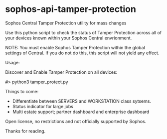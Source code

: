 # sophos-api-tamper-protection
Sophos Central Tamper Protection utility for mass changes

Use this python script to check the status of Tamper Protection across all of your devices known within your
Sophos Central envrionment.

NOTE:   You must enable Sophos Tamper Protection within the global settings of Central.
        If you do not do this, this script will not yield any effect.
        
Usage:

Discover and Enable Tamper Protection on all devices:

 #> python3 tamper_protect.py

Things to come:
- Differentiate between SERVERS and WORKSTATION class sytsems.
- Status indicator for large jobs
- Multi estate support; partner dashboard and enterprise dashboard

Open license, no restrictions and not officially supported by Sophos.

Thanks for reading.